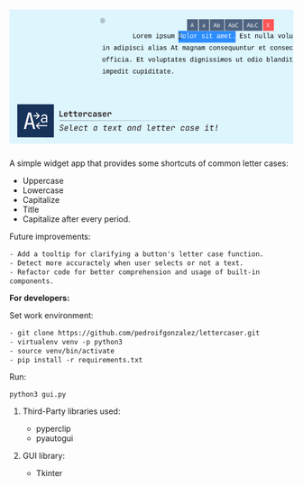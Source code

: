# ![Alt](https://github.com/pedroifgonzalez/lettercaser/blob/master/design/social_preview.png)

A simple widget app that provides some shortcuts of common letter cases:

- Uppercase
- Lowercase
- Capitalize
- Title
- Capitalize after every period.

Future improvements:

    - Add a tooltip for clarifying a button's letter case function.
    - Detect more accuractely when user selects or not a text.
    - Refactor code for better comprehension and usage of built-in components.

**For developers:**

Set work environment:

    - git clone https://github.com/pedroifgonzalez/lettercaser.git
    - virtualenv venv -p python3
    - source venv/bin/activate
    - pip install -r requirements.txt

Run:

    python3 gui.py

1. Third-Party libraries used:
    - pyperclip
    - pyautogui

2. GUI library:
    - Tkinter
